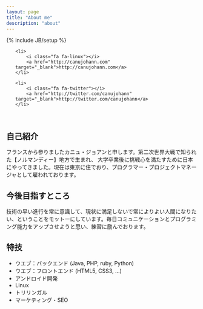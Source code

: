 ```yaml
---
layout: page
title: "About me"
description: "about"
---
```

{% include JB/setup %}

<ul class="list-unstyled">

	<li>
		<i class="fa fa-linux"></i> 
		<a href="http://canujohann.com" target="_blank">http://canujohann.com</a>
	</li>

	<li>
		<i class="fa fa-twitter"></i> 
		<a href="http://twitter.com/canujohann" target="_blank">http://twitter.com/canujohann</a>
	</li>


</ul>

<br/>

## 自己紹介

フランスから参りましたカニュ・ジョアンと申します。第二次世界大戦で知られた【ノルマンディー】地方で生まれ、
大学卒業後に挑戦心を満たすために日本にやってきました。現在は東京に住でおり、プログラマー・プロジェクトマネージャとして雇われております。


## 今後目指すところ

技術の早い進行を常に意識して、現状に満足しないで常によりよい人間になりたい、ということをモットーにしています。毎日コミュニケーションとプログラミング能力をアップさせようと思い、練習に励んでおります。


## 特技
* ウエブ：バックエンド (Java, PHP, ruby, Python)
* ウエブ：フロントエンド (HTML5, CSS3, ...)
* アンドロイド開発
* Linux
* トリリンガル
* マーケティング・SEO
